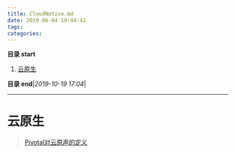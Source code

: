 ```yaml
---
title: CloudNative.md
date: 2019-06-04 19:44:41
tags: 
categories: 
---
```


**目录 start**
 
1. [云原生](#云原生)

**目录 end**|_2019-10-19 17:04_|
****************************************
# 云原生
> [Pivotal对云原声的定义](https://pivotal.io/cn/cloud-native)
